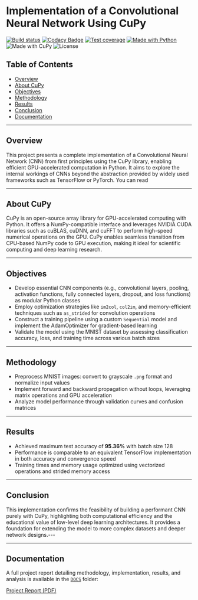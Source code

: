 # Implementation of a Convolutional Neural Network Using CuPy

[![Build status](https://github.com/Doberman12/CNNfromScratch/actions/workflows/python-ci.yml/badge.svg)](https://github.com/Doberman12/CNNfromScratch/actions/workflows/python-ci.yml)
[![Codacy Badge](https://app.codacy.com/project/badge/Grade/f0cf20a8fdb747bbb32a26b6e08c9261)](https://app.codacy.com/gh/Doberman12/CNNfromScratch/dashboard?utm_source=gh&utm_medium=referral&utm_content=&utm_campaign=Badge_grade)
[![Test coverage](https://codecov.io/github/Doberman12/CNNfromScratch/graph/badge.svg?token=6HYBORPF0L)](https://codecov.io/github/Doberman12/CNNfromScratch)
[![Made with Python](https://img.shields.io/badge/Made%20with-Python-1f425f.svg)](https://www.python.org/)
![Made with CuPy](https://img.shields.io/badge/made%20with-CuPy-1f425f?style=flat-square)
![License](https://img.shields.io/badge/license-MIT-blue?style=flat-square)
## Table of Contents

- [Overview](#overview)
- [About CuPy](#about-cupy)
- [Objectives](#objectives)
- [Methodology](#methodology)
- [Results](#results)
- [Conclusion](#conclusion)
- [Documentation](#documentation)

---

## Overview

This project presents a complete implementation of a Convolutional Neural Network (CNN) from first principles using the CuPy library, enabling efficient GPU-accelerated computation in Python. It aims to explore the internal workings of CNNs beyond the abstraction provided by widely used frameworks such as TensorFlow or PyTorch.
You can read 

---

## About CuPy

CuPy is an open-source array library for GPU-accelerated computing with Python. It offers a NumPy-compatible interface and leverages NVIDIA CUDA libraries such as cuBLAS, cuDNN, and cuFFT to perform high-speed numerical operations on the GPU. CuPy enables seamless transition from CPU-based NumPy code to GPU execution, making it ideal for scientific computing and deep learning research.

---

## Objectives

- Develop essential CNN components (e.g., convolutional layers, pooling, activation functions, fully connected layers, dropout, and loss functions) as modular Python classes
- Employ optimization strategies like `im2col`, `col2im`, and memory-efficient techniques such as `as_strided` for convolution operations
- Construct a training pipeline using a custom `Sequential` model and implement the AdamOptimizer for gradient-based learning
- Validate the model using the MNIST dataset by assessing classification accuracy, loss, and training time across various batch sizes

---

## Methodology

- Preprocess MNIST images: convert to grayscale `.png` format and normalize input values
- Implement forward and backward propagation without loops, leveraging matrix operations and GPU acceleration
- Analyze model performance through validation curves and confusion matrices

---

## Results

- Achieved maximum test accuracy of **95.36%** with batch size 128
- Performance is comparable to an equivalent TensorFlow implementation in both accuracy and convergence speed
- Training times and memory usage optimized using vectorized operations and strided memory access

---

## Conclusion

This implementation confirms the feasibility of building a performant CNN purely with CuPy, highlighting both computational efficiency and the educational value of low-level deep learning architectures. It provides a foundation for extending the model to more complex datasets and deeper network designs.---

---

## Documentation

A full project report detailing methodology, implementation, results, and analysis is available in the [`DOCS`](./DOCS) folder:

[Project Report (PDF)](./DOCS/CNN_raport.pdf)